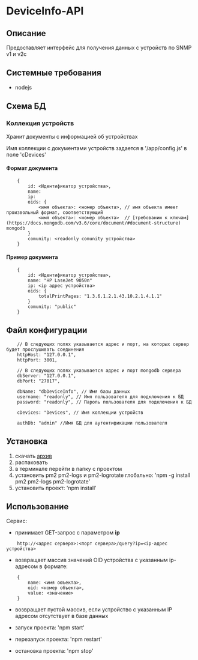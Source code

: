 # DeviceInfo-API

## Описание

Предоставляет интерфейс для получения данных с устройств по SNMP v1 и v2c

## Системные требования

- nodejs

## Схема БД

### Коллекция устройств

Хранит документы с информацией об устройствах

Имя коллекции с документами устройств задается в '/app/config.js' в поле 'cDevices'

#### Формат документа

```
    {
        id: <Идентификатор устройства>,
        name:
        ip:
        oids: {
            <имя объекта>: <номер объекта>, // имя объекта имеет произвольный формат, соответствующий
            <имя объекта>: <номер объекта>  // [требованию к ключам](https://docs.mongodb.com/v3.6/core/document/#document-structure) mongodb
        }
        comunity: <readonly comunity устройства>
    }
```

#### Пример документа

```
    {
        id: <Идентификатор устройства>,
        name: "HP LaseJet 9050n"
        ip: <ip адрес устройства>
        oids: {
            totalPrintPages: "1.3.6.1.2.1.43.10.2.1.4.1.1"
        }
        comunity: "public"
    }
```

## Файл конфигурации

```
    // В следующих полях указывается адрес и порт, на которых сервер будет прослушивать соединения
    httpHost: "127.0.0.1",
    httpPort: 3001,

    // В следующих полях указывается адрес и порт mongodb сервера
    dbServer: "127.0.0.1",
    dbPort: "27017",

    dbName: "dbDeviceInfo", // Имя базы данных
    username: "readonly", // Имя пользователя для подключения к БД
    password: "readonly", // Пароль пользователя для подключения к БД

    cDevices: "Devices", // Имя коллекции устройств

    authDb: "admin" //Имя БД для аутентификации пользователя
```

## Установка

1. скачать [архив](https://github.com/moonlynx/DeviceInfo-API/blob/master/distr/DeviceInfo-API.zip)
2. распаковать
3. в терминале перейти в папку с проектом
4. установить pm2 pm2-logs и pm2-logrotate глобально: 'npm -g install pm2 pm2-logs pm2-logrotate'
5. установить проект: 'npm install'

## Использование

Сервис:

- принимает GET-запрос с параметром **ip**

```
    http://<адрес сервера>:<порт сервера>/query?ip=<ip-адрес устройства>
```

- возвращает массив значений OID устройства с указанным ip-адресом в формате:

```
    {
        name: <имя оюъекта>,
        oid: <номер объекта>,
        value: <значение>
    }
```

- возвращает пустой массив, если устройство с указанным IP адресом отсутствует в базе данных

- запуск проекта: 'npm start'
- перезапуск проекта: 'npm restart'
- остановка проекта: 'npm stop'
